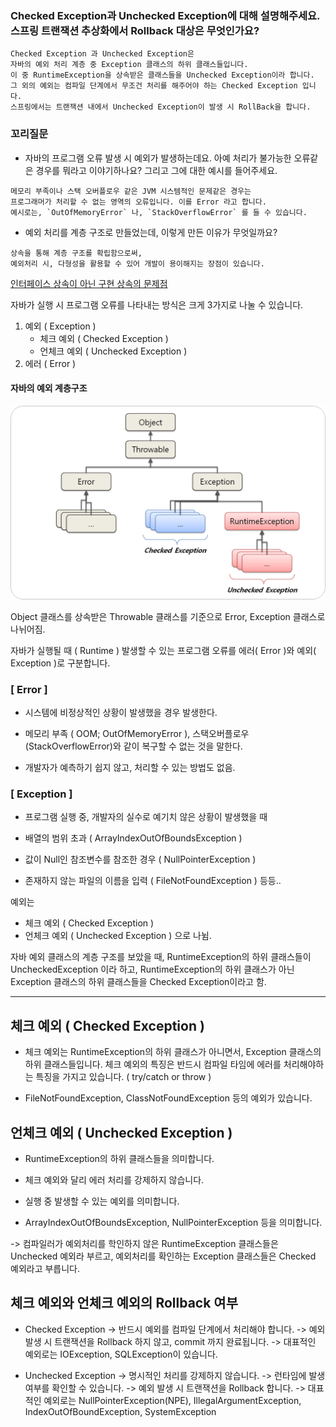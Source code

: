 ### Checked Exception과 Unchecked Exception에 대해 설명해주세요. 스프링 트랜잭션 추상화에서 Rollback 대상은 무엇인가요?

```
Checked Exception 과 Unchecked Exception은
자바의 예외 처리 계층 중 Exception 클래스의 하위 클래스들입니다.
이 중 RuntimeException을 상속받은 클래스들을 Unchecked Exception이라 합니다.
그 외의 예외는 컴파일 단계에서 무조건 처리를 해주어야 하는 Checked Exception 입니다.
스프링에서는 트랜잭션 내에서 Unchecked Exception이 발생 시 RollBack을 합니다.
```

### 꼬리질문
- 자바의 프로그램 오류 발생 시 예외가 발생하는데요. 아예 처리가 불가능한 오류같은 경우를 뭐라고 이야기하나요?
그리고 그에 대한 예시를 들어주세요.

```
메모리 부족이나 스택 오버플로우 같은 JVM 시스템적인 문제같은 경우는
프로그래머가 처리할 수 없는 영역의 오류입니다. 이를 Error 라고 합니다.
예시로는, `OutOfMemoryError` 나, `StackOverflowError` 를 들 수 있습니다.
```

- 예외 처리를 계층 구조로 만들었는데, 이렇게 만든 이유가 무엇일까요?

```
상속을 통해 계층 구조를 확립함으로써,
예외처리 시, 다형성을 활용할 수 있어 개발이 용이해지는 장점이 있습니다.
```

[인터페이스 상속이 아닌 구현 상속의 문제점](https://hoons-dev.tistory.com/106)

자바가 실행 시 프로그램 오류를 나타내는 방식은
크게 3가지로 나눌 수 있습니다.

1) 예외 ( Exception )
   - 체크 예외 ( Checked Exception )
   - 언체크 예외 ( Unchecked Exception )
2) 에러 ( Error )

#### 자바의 예외 계층구조
![자바_예외_계층.png](img%2F%EC%9E%90%EB%B0%94_%EC%98%88%EC%99%B8_%EA%B3%84%EC%B8%B5.png)

Object 클래스를 상속받은 Throwable 클래스를 기준으로
Error, Exception 클래스로 나뉘어짐.

자바가 실행될 때 ( Runtime )
발생할 수 있는 프로그램 오류를
에러( Error )와 예외( Exception )로 구분합니다.

### [ Error ]
- 시스템에 비정상적인 상황이 발생했을 경우 발생한다.

- 메모리 부족 ( OOM; OutOfMemoryError ), 스택오버플로우(StackOverflowError)와 같이 복구할 수 없는 것을 말한다.

- 개발자가 예측하기 쉽지 않고, 처리할 수 있는 방법도 없음.

### [ Exception ]
- 프로그램 실행 중, 개발자의 실수로 예기치 않은 상황이 발생했을 때

- 배열의 범위 초과 ( ArrayIndexOutOfBoundsException )
- 값이 Null인 참조변수를 참조한 경우 ( NullPointerException )
- 존재하지 않는 파일의 이름을 입력 ( FileNotFoundException )
등등..

예외는
- 체크 예외 ( Checked Exception )
- 언체크 예외 ( Unchecked Exception )
으로 나뉨.

자바 예외 클래스의 계층 구조를 보았을 때,
RuntimeException의 하위 클래스들이 UncheckedException 이라 하고,
RuntimeException의 하위 클래스가 아닌 Exception 클래스의 하위 클래스들을 Checked Exception이라고 함.

---

## 체크 예외 ( Checked Exception )
- 체크 예외는 RuntimeException의 하위 클래스가 아니면서,
Exception 클래스의 하위 클래스들입니다. 체크 예외의 특징은 반드시 컴파일 타임에 에러를 처리해야하는 특징을 가지고 있습니다.
  ( try/catch or throw )

- FileNotFoundException, ClassNotFoundException 등의 예외가 있습니다.


## 언체크 예외 ( Unchecked Exception )
- RuntimeException의 하위 클래스들을 의미합니다.

- 체크 예외와 달리 에러 처리를 강제하지 않습니다.

- 실행 중 발생할 수 있는 예외를 의미합니다.

- ArrayIndexOutOfBoundsException, NullPointerException 등을 의미합니다.

-> 컴파일러가 예외처리를 학인하지 않은 RuntimeException 클래스들은 Unchecked 예외라 부르고,
예외처리를 확인하는 Exception 클래스들은 Checked 예외라고 부릅니다.


## 체크 예외와 언체크 예외의 Rollback 여부

- Checked Exception
-> 반드시 예외를 컴파일 단계에서 처리해야 합니다.
-> 예외 발생 시 트랜잭션을 Rollback 하지 않고, commit 까지 완료됩니다.
-> 대표적인 예외로는 IOException, SQLException이 있습니다.

- Unchecked Exception
-> 명시적인 처리를 강제하지 않습니다.
-> 런타임에 발생 여부를 확인할 수 있습니다.
-> 예외 발생 시 트랜잭션을 Rollback 합니다.
-> 대표적인 예외로는 NullPointerException(NPE), IllegalArgumentException, IndexOutOfBoundException, SystemException